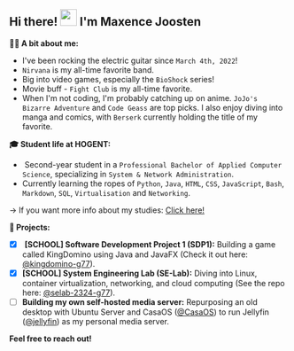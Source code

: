 ##  Hi there! <img src="https://raw.githubusercontent.com/MartinHeinz/MartinHeinz/master/wave.gif" width="30px"> I'm Maxence Joosten

**🙋‍♂️ A bit about me:**

*  I've been rocking the electric guitar since `March 4th, 2022`!
*  `Nirvana` is my all-time favorite band.
*  Big into video games, especially the `BioShock` series! 
*  Movie buff - `Fight Club` is my all-time favorite.
*  When I'm not coding, I'm probably catching up on anime. `JoJo's Bizarre Adventure` and `Code Geass` are top picks.  I also enjoy diving into manga and comics, with `Berserk` currently holding the title of my favorite.

**🎓 Student life at HOGENT:**

* ‍ Second-year student in a `Professional Bachelor of Applied Computer Science`, specializing in `System & Network Administration`.
*  Currently learning the ropes of `Python`, `Java`, `HTML`, `CSS`, `JavaScript`, `Bash`, `Markdown`, `SQL`, `Virtualisation` and `Networking`. 

→ If you want more info about my studies: [Click here!](https://www.hogent.be/opleidingen/bachelors/toegepaste-informatica)

**🔭 Projects:**

- [x] ️  **[SCHOOL] Software Development Project 1 (SDP1):** Building a game called KingDomino using Java and JavaFX (Check it out here: [@kingdomino-g77](https://github.com/maxence-joosten/kingdomino)).
- [x]   **[SCHOOL] System Engineering Lab (SE-Lab):** Diving into Linux, container virtualization, networking, and cloud computing (See the repo here: [@selab-2324-g77](https://github.com/maxence-joosten/selab-2324-g77)).
- [ ]   **Building my own self-hosted media server:** Repurposing an old desktop with Ubuntu Server and CasaOS ([@CasaOS](https://github.com/IceWhaleTech/CasaOS)) to run Jellyfin ([@jellyfin](https://github.com/jellyfin/jellyfin)) as my personal media server.

**Feel free to reach out!** 
